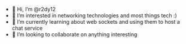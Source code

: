 - 👋 Hi, I’m @r2dy12
- 👀 I’m interested in networking technologies and most things tech :)
- 🌱 I’m currently learning about web sockets and using them to host a chat service
- 💞️ I’m looking to collaborate on anything interesting

<!---
r2dy12/r2dy12 is a ✨ special ✨ repository because its `README.md` (this file) appears on your GitHub profile.
You can click the Preview link to take a look at your changes.
--->
